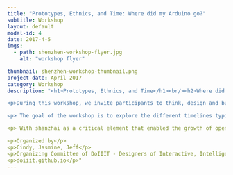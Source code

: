 ```yaml
---
title: "Prototypes, Ethnics, and Time: Where did my Arduino go?"
subtitle: Workshop
layout: default
modal-id: 4
date: 2017-4-5
imgs: 
  - path: shenzhen-workshop-flyer.jpg
    alt: "workshop flyer"

thumbnail: shenzhen-workshop-thumbnail.png
project-date: April 2017
category: Workshop
description: "<h1>Prototypes, Ethnics, and Time</h1><br/><h2>Where did my Arduino go?</h2>

<p>During this workshop, we invite participants to think, design and build open source hardware prototypes and products in consideration of their time cycles - its movement across geological, social and economic timelines. These timelines help us understand how technological artifacts transform over time in consideration of market fluctuations and trends, environmental concerns and constraints as well as sociopolitical shifts and policy changes.</p>

<p> The goal of the workshop is to explore the different timelines typical to different models of product development and hardware production. We add to conversations around agile and "rapid prototyping" and traditional corporate design timelines a more global and holistic consideration of time and making, drawing inspiration from China's shanzhai (山寨) culture. 

<p> With shanzhai as a critical element that enabled the growth of open source hardware, we will examine technology life cycles (production, use, discard, recycle) in the context of their impact of labor, environment, and social change. We consider where prototypes we have made and/or products we possess go, from its initial production, replication, distribution and use, asking questions like “How can I make the first 100 units of my first prototypes?” and “What is this made of and where does it come from?” </p>

<p>Organized by</p>
<p>Cindy, Jasmine, Jeff</p>
<p>Organizing Committee of DoIIIT - Designers of Interactive, Intelligent, and Interconnected Things</p>
<p>doiiit.github.io</p>"
---
```

